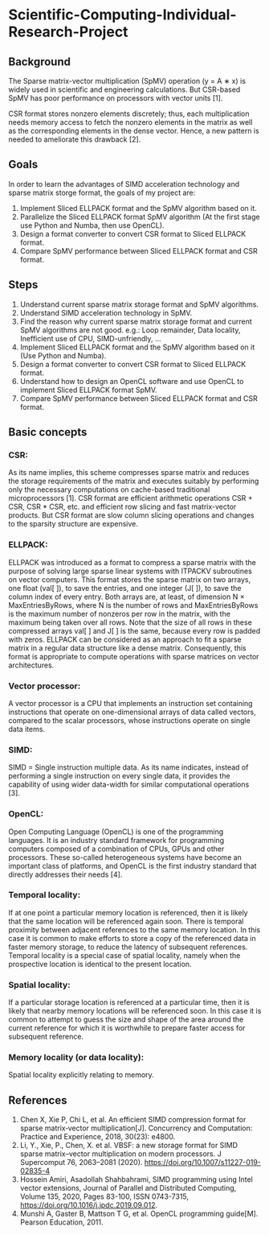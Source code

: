 # Scientific-Computing-Individual-Research-Project
## Background
The Sparse matrix-vector multiplication (SpMV) operation (y = A ∗ x) is widely used in scientific and engineering calculations. But CSR-based SpMV has poor performance on processors with vector units [1].

CSR format stores nonzero elements discretely; thus, each multiplication needs memory access to fetch the nonzero elements in the matrix as well as the corresponding elements in the dense vector. Hence, a new pattern is needed to ameliorate this drawback [2].

## Goals
In order to learn the advantages of SIMD acceleration technology and sparse matrix storge format, the goals of my project are:
1.	Implement Sliced ELLPACK format and the SpMV algorithm based on it.
2.	Parallelize the Sliced ELLPACK format SpMV algorithm (At the first stage use Python and Numba, then use OpenCL).
3.	Design a format converter to convert CSR format to Sliced ELLPACK format.
4.	Compare SpMV performance between Sliced ELLPACK format and CSR format.

## Steps
1.	Understand current sparse matrix storage format and SpMV algorithms.
2.	Understand SIMD acceleration technology in SpMV.
3.	Find the reason why current sparse matrix storage format and current SpMV algorithms are not good.
e.g.: Loop remainder, Data locality, Inefficient use of CPU, SIMD-unfriendly, …
4.	Implement Sliced ELLPACK format and the SpMV algorithm based on it (Use Python and Numba).
5.	Design a format converter to convert CSR format to Sliced ELLPACK format.
6.	Understand how to design an OpenCL software and use OpenCL to implement Sliced ELLPACK format SpMV.
7.	Compare SpMV performance between Sliced ELLPACK format and CSR format.

## Basic concepts
### CSR:
As its name implies, this scheme compresses sparse matrix and reduces the storage requirements of the matrix and executes suitably by performing only the necessary computations on cache-based traditional microprocessors [1].
CSR format are efficient arithmetic operations CSR + CSR, CSR * CSR, etc. and efficient row slicing and fast matrix-vector products. But CSR format are slow column slicing operations and changes to the sparsity structure are expensive.

### ELLPACK:
ELLPACK was introduced as a format to compress a sparse matrix with the purpose of solving large sparse linear systems with ITPACKV subroutines on vector computers.
This format stores the sparse matrix on two arrays, one float (val[ ]), to save the entries, and one integer (J[ ]), to save the column index of every entry. Both arrays are, at least, of dimension N × MaxEntriesByRows, where N is the number of rows and MaxEntriesByRows is the maximum number of nonzeros per row in the matrix, with the maximum being taken over all rows. Note that the size of all rows in these compressed arrays val[ ] and J[ ] is the same, because every row is padded with zeros.
ELLPACK can be considered as an approach to fit a sparse matrix in a regular data structure like a dense matrix. Consequently, this format is appropriate to compute operations with sparse matrices on vector architectures.

### Vector processor:
A vector processor is a CPU that implements an instruction set containing instructions that operate on one-dimensional arrays of data called vectors, compared to the scalar processors, whose instructions operate on single data items.

### SIMD:
SIMD = Single instruction multiple data.
As its name indicates, instead of performing a single instruction on every single data, it provides the capability of using wider data-width for similar computational operations [3].

### OpenCL:
Open Computing Language (OpenCL) is one of the programming languages. It is an industry standard framework for programming computers composed of a combination of CPUs, GPUs and other processors. These so-called heterogeneous systems have become an important class of platforms, and OpenCL is the first industry standard that directly addresses their needs [4].

### Temporal locality:
If at one point a particular memory location is referenced, then it is likely that the same location will be referenced again soon. There is temporal proximity between adjacent references to the same memory location. In this case it is common to make efforts to store a copy of the referenced data in faster memory storage, to reduce the latency of subsequent references. Temporal locality is a special case of spatial locality, namely when the prospective location is identical to the present location.

### Spatial locality:
If a particular storage location is referenced at a particular time, then it is likely that nearby memory locations will be referenced soon. In this case it is common to attempt to guess the size and shape of the area around the current reference for which it is worthwhile to prepare faster access for subsequent reference.

### Memory locality (or data locality):
Spatial locality explicitly relating to memory.

## References
1.	Chen X, Xie P, Chi L, et al. An efficient SIMD compression format for sparse matrix‐vector multiplication[J]. Concurrency and Computation: Practice and Experience, 2018, 30(23): e4800.
2.	Li, Y., Xie, P., Chen, X. et al. VBSF: a new storage format for SIMD sparse matrix–vector multiplication on modern processors. J Supercomput 76, 2063–2081 (2020). https://doi.org/10.1007/s11227-019-02835-4
3.	Hossein Amiri, Asadollah Shahbahrami, SIMD programming using Intel vector extensions, Journal of Parallel and Distributed Computing, Volume 135, 2020, Pages 83-100, ISSN 0743-7315, https://doi.org/10.1016/j.jpdc.2019.09.012.
4.	Munshi A, Gaster B, Mattson T G, et al. OpenCL programming guide[M]. Pearson Education, 2011.
